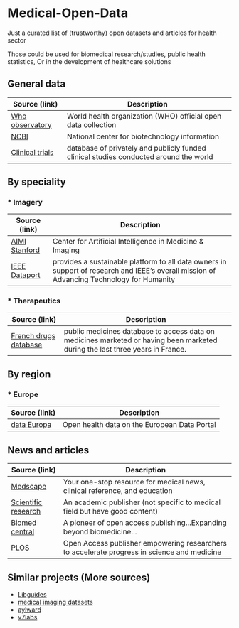 # Medical-Open-Data

Just a curated list of (trustworthy) open datasets and articles for health sector 

Those could be used for biomedical research/studies, public health statistics, Or in the development of healthcare solutions

## General data

| Source (link)                                                               | Description                                                                 
| -------------                                                               | -------------
| [Who observatory](https://www.who.int/data/gho)                             | World health organization (WHO) official open data collection
| [NCBI](https://www.ncbi.nlm.nih.gov/)                                       | National center for biotechnology information
| [Clinical trials](https://www.clinicaltrials.gov/)                          | database of privately and publicly funded clinical studies conducted around the world


## By speciality

### * Imagery

| Source (link)                                                               | Description
| -------------                                                               | -------------
| [AIMI Stanford](https://aimi.stanford.edu/research/public-datasets)         | Center for Artificial Intelligence in Medicine & Imaging
| [IEEE Dataport](https://ieee-dataport.org/topic-tags/medical-imaging)       | provides a sustainable platform to all data owners in support of research and IEEE’s overall mission of Advancing Technology for Humanity 

### * Therapeutics

| Source (link)                                                                 | Description
| -------------                                                                 | -------------
| [French drugs database](hthttps://base-donnees-publique.medicaments.gouv.fr/) | public medicines database to access data on medicines marketed or having been marketed during the last three years in France.


## By region

### * Europe

| Source (link)                                                                                      | Description
| -------------                                                                                      | -------------
| [data Europa](https://data.europa.eu/en/datastories/open-health-data-european-data-portal)         |  Open health data on the European Data Portal


## News and articles

| Source (link)                                                               | Description
| -------------                                                               | -------------
| [Medscape](https://www.medscape.com/)                                       | Your one-stop resource for medical news, clinical reference, and education
| [Scientific research](https://www.scirp.org/)                               | An academic publisher (not specific to medical field but have good content)
| [Biomed central](https://www.biomedcentral.com/)                            | A pioneer of open access publishing...Expanding beyond biomedicine...
| [PLOS](https://plos.org/)                                                   | Open Access publisher empowering researchers to accelerate progress in science and medicine

## Similar projects (More sources)

- [Libguides](https://libguides.uthsc.edu/data/datasets)
- [medical imaging datasets](https://github.com/sfikas/medical-imaging-datasets)
- [aylward](https://www.aylward.org/notes/open-access-medical-image-repositories)
- [v7labs](https://www.v7labs.com/blog/healthcare-datasets-for-computer-vision#general-health)
